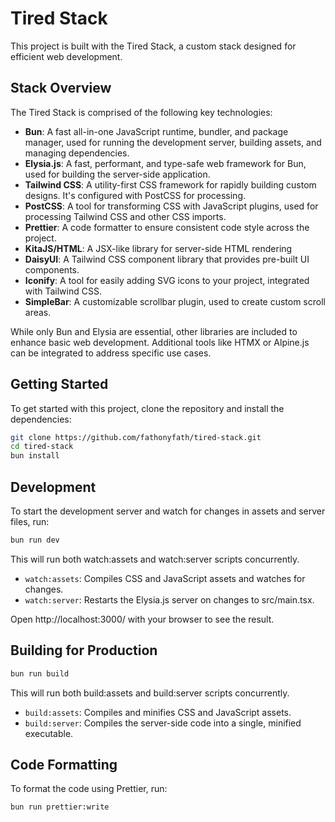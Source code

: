 # Tired Stack

This project is built with the Tired Stack, a custom stack designed for efficient web development.

## Stack Overview

The Tired Stack is comprised of the following key technologies:

* **Bun**: A fast all-in-one JavaScript runtime, bundler, and package manager, used for running the development server, building assets, and managing dependencies.
* **Elysia.js**: A fast, performant, and type-safe web framework for Bun, used for building the server-side application.
* **Tailwind CSS**: A utility-first CSS framework for rapidly building custom designs. It's configured with PostCSS for processing.
* **PostCSS**: A tool for transforming CSS with JavaScript plugins, used for processing Tailwind CSS and other CSS imports.
* **Prettier**: A code formatter to ensure consistent code style across the project.
* **KitaJS/HTML**: A JSX-like library for server-side HTML rendering
* **DaisyUI**: A Tailwind CSS component library that provides pre-built UI components.
* **Iconify**: A tool for easily adding SVG icons to your project, integrated with Tailwind CSS.
* **SimpleBar**: A customizable scrollbar plugin, used to create custom scroll areas.

While only Bun and Elysia are essential, other libraries are included to enhance basic web development. Additional tools like HTMX or Alpine.js can be integrated to address specific use cases.

## Getting Started

To get started with this project, clone the repository and install the dependencies:

```bash
git clone https://github.com/fathonyfath/tired-stack.git
cd tired-stack
bun install
```

## Development

To start the development server and watch for changes in assets and server files, run:

```bash
bun run dev
```

This will run both watch:assets and watch:server scripts concurrently.

* `watch:assets`: Compiles CSS and JavaScript assets and watches for changes.
* `watch:server`: Restarts the Elysia.js server on changes to src/main.tsx.

Open http://localhost:3000/ with your browser to see the result.

## Building for Production

```bash
bun run build
```

This will run both build:assets and build:server scripts concurrently.

* `build:assets`: Compiles and minifies CSS and JavaScript assets.
* `build:server`: Compiles the server-side code into a single, minified executable.

## Code Formatting

To format the code using Prettier, run:

```bash
bun run prettier:write
```
